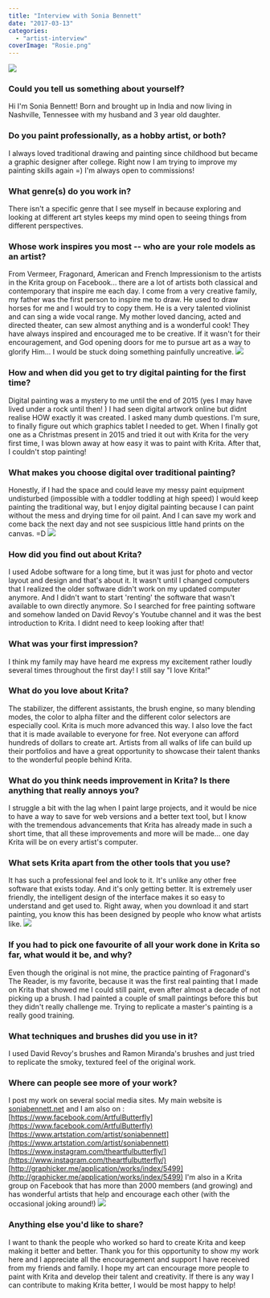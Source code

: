 ```yaml
---
title: "Interview with Sonia Bennett"
date: "2017-03-13"
categories: 
  - "artist-interview"
coverImage: "Rosie.png"
---
```


![](../images/GirlinARedSari.png)

### Could you tell us something about yourself?

Hi I'm Sonia Bennett! Born and brought up in India and now living in Nashville, Tennessee with my husband and 3 year old daughter.

### Do you paint professionally, as a hobby artist, or both?

I always loved traditional drawing and painting since childhood but became a graphic designer after college. Right now I am trying to improve my painting skills again =) I'm always open to commissions!

### What genre(s) do you work in?

There isn't a specific genre that I see myself in because exploring and looking at different art styles keeps my mind open to seeing things from different perspectives.

### Whose work inspires you most -- who are your role models as an artist?

From Vermeer, Fragonard, American and French Impressionism to the artists in the Krita group on Facebook... there are a lot of artists both classical and contemporary that inspire me each day. I come from a very creative family, my father was the first person to inspire me to draw. He used to draw horses for me and I would try to copy them. He is a very talented violinist and can sing a wide vocal range. My mother loved dancing, acted and directed theater, can sew almost anything and is a wonderful cook! They have always inspired and encouraged me to be creative. If it wasn't for their encouragement, and God opening doors for me to pursue art as a way to glorify Him... I would be stuck doing something painfully uncreative. ![](../images/Cavern.jpg)

### How and when did you get to try digital painting for the first time?

Digital painting was a mystery to me until the end of 2015 (yes I may have lived under a rock until then! ) I had seen digital artwork online but didnt realise HOW exactly it was created. I asked many dumb questions. I'm sure, to finally figure out which graphics tablet I needed to get. When I finally got one as a Christmas present in 2015 and tried it out with Krita for the very first time, I was blown away at how easy it was to paint with Krita. After that, I couldn't stop painting!

### What makes you choose digital over traditional painting?

Honestly, if I had the space and could leave my messy paint equipment undisturbed (impossible with a toddler toddling at high speed) I would keep painting the traditional way, but I enjoy digital painting because I can paint without the mess and drying time for oil paint. And I can save my work and come back the next day and not see suspicious little hand prints on the canvas. =D ![](../images/Rosie.png)

### How did you find out about Krita?

I used Adobe software for a long time, but it was just for photo and vector layout and design and that's about it. It wasn't until I changed computers that I realized the older software didn't work on my updated computer anymore. And I didn't want to start 'renting' the software that wasn't available to own directly anymore. So I searched for free painting software and somehow landed on David Revoy's Youtube channel and it was the best introduction to Krita. I didnt need to keep looking after that!

### What was your first impression?

I think my family may have heard me express my excitement rather loudly several times throughout the first day! I still say "I love Krita!"

### What do you love about Krita?

The stabilizer, the different assistants, the brush engine, so many blending modes, the color to alpha filter and the different color selectors are especially cool. Krita is much more advanced this way. I also love the fact that it is made available to everyone for free. Not everyone can afford hundreds of dollars to create art. Artists from all walks of life can build up their portfolios and have a great opportunity to showcase their talent thanks to the wonderful people behind Krita.

### What do you think needs improvement in Krita? Is there anything that really annoys you?

I struggle a bit with the lag when I paint large projects, and it would be nice to have a way to save for web versions and a better text tool, but I know with the tremendous advancements that Krita has already made in such a short time, that all these improvements and more will be made... one day Krita will be on every artist's computer.

### What sets Krita apart from the other tools that you use?

It has such a professional feel and look to it. It's unlike any other free software that exists today. And it's only getting better. It is extremely user friendly, the intelligent design of the interface makes it so easy to understand and get used to. Right away, when you download it and start painting, you know this has been designed by people who know what artists like. ![](../images/fragonardPractice.png)

### If you had to pick one favourite of all your work done in Krita so far, what would it be, and why?

Even though the original is not mine, the practice painting of Fragonard's The Reader, is my favorite, because it was the first real painting that I made on Krita that showed me I could still paint, even after almost a decade of not picking up a brush. I had painted a couple of small paintings before this but they didn't really challenge me. Trying to replicate a master's painting is a really good training.

### What techniques and brushes did you use in it?

I used David Revoy's brushes and Ramon Miranda's brushes and just tried to replicate the smoky, textured feel of the original work.

### Where can people see more of your work?

I post my work on several social media sites. My main website is [soniabennett.net](http://soniabennett.net) and I am also on : [https://www.facebook.com/ArtfulButterfly](https://www.facebook.com/ArtfulButterfly) [https://www.artstation.com/artist/soniabennett](https://www.artstation.com/artist/soniabennett) [https://www.instagram.com/theartfulbutterfly/](https://www.instagram.com/theartfulbutterfly/) [http://graphicker.me/application/works/index/5499](http://graphicker.me/application/works/index/5499) I'm also in a Krita group on Facebook that has more than 2000 members (and growing) and has wonderful artists that help and encourage each other (with the occasional joking around!) ![](../images/dragonfly.png)

### Anything else you'd like to share?

I want to thank the people who worked so hard to create Krita and keep making it better and better. Thank you for this opportunity to show my work here and I appreciate all the encouragement and support I have received from my friends and family. I hope my art can encourage more people to paint with Krita and develop their talent and creativity. If there is any way I can contribute to making Krita better, I would be most happy to help!
